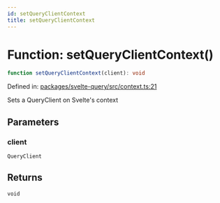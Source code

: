 ```yaml
---
id: setQueryClientContext
title: setQueryClientContext
---
```


<!-- DO NOT EDIT: this page is autogenerated from the type comments -->

# Function: setQueryClientContext()

```ts
function setQueryClientContext(client): void
```

Defined in: [packages/svelte-query/src/context.ts:21](https://github.com/TanStack/query/blob/main/packages/svelte-query/src/context.ts#L21)

Sets a QueryClient on Svelte's context

## Parameters

### client

`QueryClient`

## Returns

`void`
